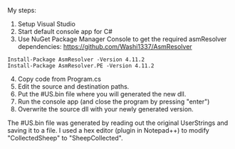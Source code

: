My steps:
1. Setup Visual Studio
2. Start default console app for C#
3. Use NuGet Package Manager Console to get the required asmResolver dependencies: https://github.com/Washi1337/AsmResolver
```
Install-Package AsmResolver -Version 4.11.2
Install-Package AsmResolver.PE -Version 4.11.2
```

4. Copy code from Program.cs
5. Edit the source and destination paths.
6. Put the #US.bin file where you will generated the new dll.
7. Run the console app (and close the program by pressing "enter")
8. Overwrite the source dll with your newly generated version.

The #US.bin file was generated by reading out the original UserStrings and saving it to a file.
I used a hex editor (plugin in Notepad++) to modify "CollectedSheep" to "SheepCollected".
